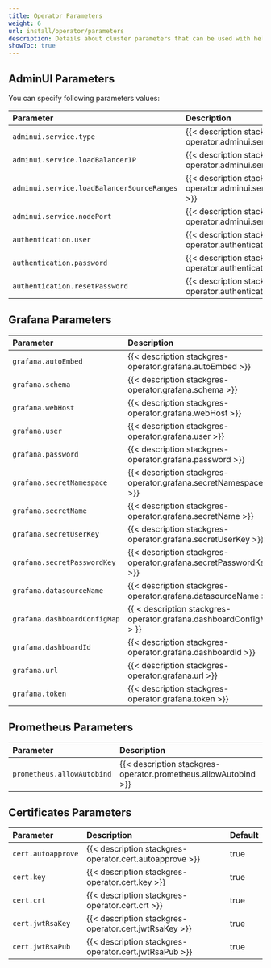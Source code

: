 ```yaml
---
title: Operator Parameters
weight: 6
url: install/operator/parameters
description: Details about cluster parameters that can be used with helm to set up the operador.
showToc: true
---
```


## AdminUI Parameters

You can specify following parameters values:

| Parameter | Description | Default |
|:----------|:------------|:--------|
| `adminui.service.type` | {{< description stackgres-operator.adminui.service.type >}} | ClusterIP |
| `adminui.service.loadBalancerIP` | {{< description stackgres-operator.adminui.service.loadBalancerIP >}} |  |
| `adminui.service.loadBalancerSourceRanges` | {{< description stackgres-operator.adminui.service.loadBalancerSourceRanges >}} |  |
| `adminui.service.nodePort` | {{< description stackgres-operator.adminui.service.nodePort >}} |  |
| `authentication.user` | {{< description stackgres-operator.authentication.user >}} | admin |
| `authentication.password` | {{< description stackgres-operator.authentication.password >}} | Autogenerated random value |
| `authentication.resetPassword` | {{< description stackgres-operator.authentication.resetPassword >}} | false |

## Grafana Parameters

| Parameter | Description | Default |
|:----------|:------------|:--------|
| `grafana.autoEmbed` | {{< description stackgres-operator.grafana.autoEmbed >}} | true |
| `grafana.schema` | {{< description stackgres-operator.grafana.schema >}} | http |
| `grafana.webHost` | {{< description stackgres-operator.grafana.webHost >}} |  |
| `grafana.user` | {{< description stackgres-operator.grafana.user >}} |  |
| `grafana.password` | {{< description stackgres-operator.grafana.password >}} |  |
| `grafana.secretNamespace` | {{< description stackgres-operator.grafana.secretNamespace >}} |  |
| `grafana.secretName` | {{< description stackgres-operator.grafana.secretName >}} |  |
| `grafana.secretUserKey` | {{< description stackgres-operator.grafana.secretUserKey >}} |  |
| `grafana.secretPasswordKey` | {{< description stackgres-operator.grafana.secretPasswordKey >}} |  |
| `grafana.datasourceName` | {{< description stackgres-operator.grafana.datasourceName >}} | Prometheus |
| `grafana.dashboardConfigMap` | {{ < description stackgres-operator.grafana.dashboardConfigMap > }} |  |
| `grafana.dashboardId` | {{< description stackgres-operator.grafana.dashboardId >}} |  |
| `grafana.url` | {{< description stackgres-operator.grafana.url >}} |  |
| `grafana.token` | {{< description stackgres-operator.grafana.token >}} |  |

## Prometheus Parameters

| Parameter | Description | Default |
|:----------|:------------|:--------|
| `prometheus.allowAutobind` | {{< description stackgres-operator.prometheus.allowAutobind >}} | true |

## Certificates Parameters

| Parameter | Description | Default |
|:----------|:------------|:--------|
| `cert.autoapprove` | {{< description stackgres-operator.cert.autoapprove >}} | true |
| `cert.key` | {{< description stackgres-operator.cert.key >}} | true |
| `cert.crt` | {{< description stackgres-operator.cert.crt >}} | true |
| `cert.jwtRsaKey` | {{< description stackgres-operator.cert.jwtRsaKey >}} | true |
| `cert.jwtRsaPub` | {{< description stackgres-operator.cert.jwtRsaPub >}} | true |

